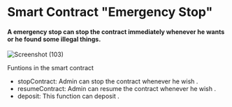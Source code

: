 # Smart Contract "Emergency Stop"

#### A emergency stop can stop the contract immediately whenever he wants or he found some illegal things.

![Screenshot (103)](https://user-images.githubusercontent.com/92226747/194720727-f9c743d5-316a-4d8c-a4cb-1e69b7f6ac21.png)



Funtions in the smart contract
- stopContract: Admin can stop the contract whenever he wish .
- resumeContract: Admin can resume the contract whenever he wish .
- deposit: This function can deposit .
